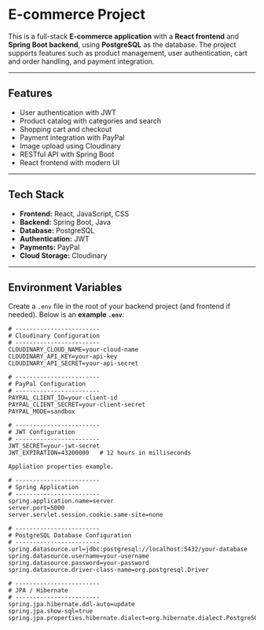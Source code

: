 # E-commerce Project

This is a full-stack **E-commerce application** with a **React frontend** and **Spring Boot backend**, using **PostgreSQL** as the database. The project supports features such as product management, user authentication, cart and order handling, and payment integration.  

---

## Features

- User authentication with JWT
- Product catalog with categories and search
- Shopping cart and checkout
- Payment integration with PayPal
- Image upload using Cloudinary
- RESTful API with Spring Boot
- React frontend with modern UI

---

## Tech Stack

- **Frontend:** React, JavaScript, CSS
- **Backend:** Spring Boot, Java
- **Database:** PostgreSQL
- **Authentication:** JWT
- **Payments:** PayPal
- **Cloud Storage:** Cloudinary

---

## Environment Variables

Create a `.env` file in the root of your backend project (and frontend if needed). Below is an **example `.env`**:

```env
# ------------------------
# Cloudinary Configuration
# ------------------------
CLOUDINARY_CLOUD_NAME=your-cloud-name
CLOUDINARY_API_KEY=your-api-key
CLOUDINARY_API_SECRET=your-api-secret

# ------------------------
# PayPal Configuration
# ------------------------
PAYPAL_CLIENT_ID=your-client-id
PAYPAL_CLIENT_SECRET=your-client-secret
PAYPAL_MODE=sandbox

# ------------------------
# JWT Configuration
# ------------------------
JWT_SECRET=your-jwt-secret
JWT_EXPIRATION=43200000   # 12 hours in milliseconds

Appliation properties example.

# ------------------------
# Spring Application
# ------------------------
spring.application.name=server
server.port=5000
server.servlet.session.cookie.same-site=none

# ------------------------
# PostgreSQL Database Configuration
# ------------------------
spring.datasource.url=jdbc:postgresql://localhost:5432/your-database
spring.datasource.username=your-username
spring.datasource.password=your-password
spring.datasource.driver-class-name=org.postgresql.Driver

# ------------------------
# JPA / Hibernate
# ------------------------
spring.jpa.hibernate.ddl-auto=update
spring.jpa.show-sql=true
spring.jpa.properties.hibernate.dialect=org.hibernate.dialect.PostgreSQLDialect

